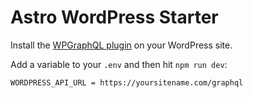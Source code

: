 # Astro WordPress Starter

Install the [WPGraphQL plugin](https://www.wpgraphql.com/docs/introduction) on your WordPress site.

Add a variable to your `.env` and then hit `npm run dev`:

`WORDPRESS_API_URL = https://yoursitename.com/graphql`



